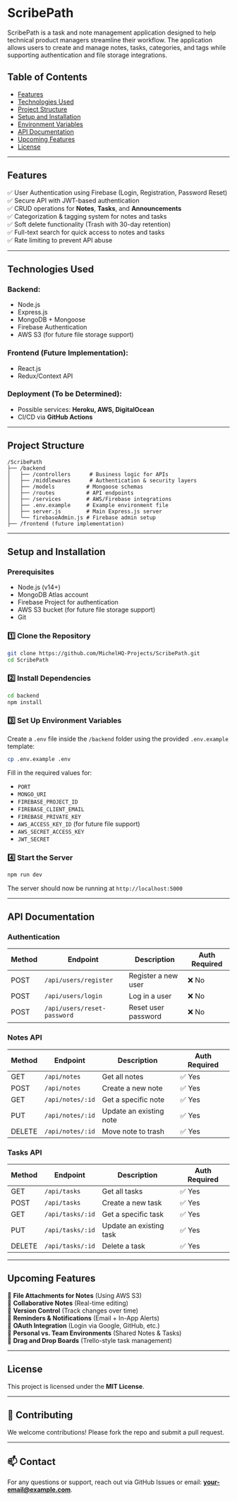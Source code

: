 # ScribePath

ScribePath is a task and note management application designed to help technical product managers streamline their workflow. The application allows users to create and manage notes, tasks, categories, and tags while supporting authentication and file storage integrations.

## **Table of Contents**
- [Features](#features)
- [Technologies Used](#technologies-used)
- [Project Structure](#project-structure)
- [Setup and Installation](#setup-and-installation)
- [Environment Variables](#environment-variables)
- [API Documentation](#api-documentation)
- [Upcoming Features](#upcoming-features)
- [License](#license)

---

## **Features**
✅ User Authentication using Firebase (Login, Registration, Password Reset)  
✅ Secure API with JWT-based authentication  
✅ CRUD operations for **Notes**, **Tasks**, and **Announcements**  
✅ Categorization & tagging system for notes and tasks  
✅ Soft delete functionality (Trash with 30-day retention)  
✅ Full-text search for quick access to notes and tasks  
✅ Rate limiting to prevent API abuse  

---

## **Technologies Used**
### **Backend**:
- Node.js
- Express.js
- MongoDB + Mongoose
- Firebase Authentication
- AWS S3 (for future file storage support)

### **Frontend (Future Implementation)**:
- React.js
- Redux/Context API

### **Deployment (To be Determined)**:
- Possible services: **Heroku, AWS, DigitalOcean**
- CI/CD via **GitHub Actions**

---

## **Project Structure**
```
/ScribePath
├── /backend
│   ├── /controllers      # Business logic for APIs
│   ├── /middlewares      # Authentication & security layers
│   ├── /models          # Mongoose schemas
│   ├── /routes          # API endpoints
│   ├── /services        # AWS/Firebase integrations
│   ├── .env.example     # Example environment file
│   ├── server.js        # Main Express.js server
│   └── firebaseAdmin.js # Firebase admin setup
├── /frontend (future implementation)
```

---

## **Setup and Installation**
### **Prerequisites**
- Node.js (v14+)
- MongoDB Atlas account
- Firebase Project for authentication
- AWS S3 bucket (for future file storage support)
- Git

### **1️⃣ Clone the Repository**
```bash
git clone https://github.com/MichelHQ-Projects/ScribePath.git
cd ScribePath
```

### **2️⃣ Install Dependencies**
```bash
cd backend
npm install
```

### **3️⃣ Set Up Environment Variables**
Create a `.env` file inside the `/backend` folder using the provided `.env.example` template:
```bash
cp .env.example .env
```
Fill in the required values for:
- `PORT`
- `MONGO_URI`
- `FIREBASE_PROJECT_ID`
- `FIREBASE_CLIENT_EMAIL`
- `FIREBASE_PRIVATE_KEY`
- `AWS_ACCESS_KEY_ID` (for future file support)
- `AWS_SECRET_ACCESS_KEY`
- `JWT_SECRET`

### **4️⃣ Start the Server**
```bash
npm run dev
```
The server should now be running at `http://localhost:5000`

---

## **API Documentation**
### **Authentication**
| Method | Endpoint               | Description                 | Auth Required |
|--------|------------------------|-----------------------------|--------------|
| POST   | `/api/users/register`  | Register a new user         | ❌ No |
| POST   | `/api/users/login`     | Log in a user               | ❌ No |
| POST   | `/api/users/reset-password` | Reset user password | ❌ No |

### **Notes API**
| Method | Endpoint       | Description                | Auth Required |
|--------|---------------|----------------------------|--------------|
| GET    | `/api/notes`  | Get all notes              | ✅ Yes |
| POST   | `/api/notes`  | Create a new note          | ✅ Yes |
| GET    | `/api/notes/:id` | Get a specific note      | ✅ Yes |
| PUT    | `/api/notes/:id` | Update an existing note | ✅ Yes |
| DELETE | `/api/notes/:id` | Move note to trash       | ✅ Yes |

### **Tasks API**
| Method | Endpoint       | Description               | Auth Required |
|--------|---------------|---------------------------|--------------|
| GET    | `/api/tasks`  | Get all tasks             | ✅ Yes |
| POST   | `/api/tasks`  | Create a new task         | ✅ Yes |
| GET    | `/api/tasks/:id` | Get a specific task    | ✅ Yes |
| PUT    | `/api/tasks/:id` | Update an existing task | ✅ Yes |
| DELETE | `/api/tasks/:id` | Delete a task           | ✅ Yes |

---

## **Upcoming Features**
📌 **File Attachments for Notes** (Using AWS S3)  
📌 **Collaborative Notes** (Real-time editing)  
📌 **Version Control** (Track changes over time)  
📌 **Reminders & Notifications** (Email + In-App Alerts)  
📌 **OAuth Integration** (Login via Google, GitHub, etc.)  
📌 **Personal vs. Team Environments** (Shared Notes & Tasks)  
📌 **Drag and Drop Boards** (Trello-style task management)  

---

## **License**
This project is licensed under the **MIT License**.

---

## **🚀 Contributing**
We welcome contributions! Please fork the repo and submit a pull request.

---

## **📫 Contact**
For any questions or support, reach out via GitHub Issues or email: **your-email@example.com**.
